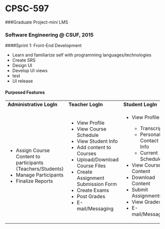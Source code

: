 # CPSC-597
###Graduate Project-mini LMS 
### Software Engineering @ CSUF, 2015

####Sprint 1: Front-End Development 
<ul>
  <li>Learn and familiarize self with programming languages/technologies</li>
  <li>Create SRS</li>
  <li>Design UI</li>
  <li>Develop UI views</li>
  <li>test</li>
  <li>UI release</li>
</ul>

#### Purposed Features 
<table>
	<tr>
		<td>
		<strong>Administrative LogIn</strong>
		</td>
		<td><strong>
		Teacher LogIn
		</strong>
		</td>
		<td><strong>
		Student LogIn
		</strong></td>
		<td><strong>
		System LogIn
		</strong></td>
	</tr>
	<tr>
		<td>
			<ul>
				<li> Assign Course Content to participants (Teachers/Students)</li>
				<li> Manage Participants</li>
				<li> Finalize Reports</li>
			</ul>
		</td>
		<td>
			<ul>
				<li> View Profile</li>
				<li> View Course Schedule</li>
				<li> View Student Info</li>
				<li> Add content to Courses</li>
				<li> Upload/Download Course Files</li>
				<li> Create Assignment Submission Form</li>
				<li> Create Exams</li>
				<li> Post Grades</li>
				<li> E-mail/Messaging</li>
			</ul>
		</td>
		<td>
			<ul>
				<li> View Profile</li>
					<ul>
						<li>Transcript</li>
						<li>Personal Contact Info</li>
						<li>Current Schedule</li>
					</ul>
				<li> View Course Content</li>
				<li> Download Content</li>
				<li> Submit Assignments</li>
				<li> View Grades</li>
				<li> E-mail/Messaging</li>
			</ul>
		</td>
		<td>
			<ul>
				<li> Course Content</li>
				<li> Upload/Download Capability</li>
				<li> User Authentication/Authorization</li>
				<li> Export Report</li>
				<li> Responsive</li>
				<li> User-friendly</li>
				<li> Dynamic</li>
				<li> Calendar Notification (optional)</li>
			</ul>
		</td>
	</tr>
	
</table>
